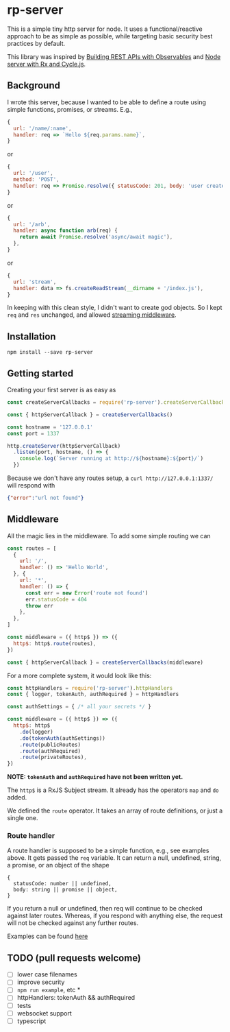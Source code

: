 # rp-server

This is a simple tiny http server for node.
It uses a functional/reactive approach to be as simple as possible,
while targeting basic security best practices by default.

This library was inspired by
[Building REST APIs with Observables](https://glebbahmutov.com/blog/node-server-with-rx-and-cycle/)
and
[Node server with Rx and Cycle.js](https://glebbahmutov.com/blog/node-server-with-rx-and-cycle/).

## Background

I wrote this server, because I wanted to be able to define a route using simple functions, promises, or streams.
E.g.,

```javascript
{
  url: '/name/:name',
  handler: req => `Hello ${req.params.name}`,
}
```

or

```javascript
{
  url: '/user',
  method: 'POST',
  handler: req => Promise.resolve({ statusCode: 201, body: 'user created' }),
}
```

or

```javascript
{
  url: '/arb',
  handler: async function arb(req) {
    return await Promise.resolve('async/await magic'),
  },
}
```

or

```javascript
{
  url: 'stream',
  handler: data => fs.createReadStream(__dirname + '/index.js'),  
}
```

In keeping with this clean style, I didn't want to create god objects.
So I kept `req` and `res` unchanged, and allowed [streaming middleware](#middleware).

## Installation

```
npm install --save rp-server
```

## Getting started

Creating your first server is as easy as

```javascript
const createServerCallbacks = require('rp-server').createServerCallbacks

const { httpServerCallback } = createServerCallbacks()

const hostname = '127.0.0.1'
const port = 1337

http.createServer(httpServerCallback)
  .listen(port, hostname, () => {
    console.log(`Server running at http://${hostname}:${port}/`)
  })
```

Because we don't have any routes setup, a `curl http://127.0.0.1:1337/` will respond with

```json
{"error":"url not found"}
```

## Middleware

All the magic lies in the middleware.
To add some simple routing we can

```javascript
const routes = [
  {
    url: '/',
    handler: () => 'Hello World',
  }, {
    url: '*',
    handler: () => {
      const err = new Error('route not found')
      err.statusCode = 404
      throw err
    },
  },
]

const middleware = ({ http$ }) => ({
  http$: http$.route(routes),
})

const { httpServerCallback } = createServerCallbacks(middleware)
```

For a more complete system, it would look like this:

```javascript
const httpHandlers = require('rp-server').httpHandlers
const { logger, tokenAuth, authRequired } = httpHandlers

const authSettings = { /* all your secrets */ }

const middleware = ({ http$ }) => ({
  http$: http$
    .do(logger)
    .do(tokenAuth(authSettings))
    .route(publicRoutes)
    .route(authRequired)
    .route(privateRoutes),
})
```

**NOTE: `tokenAuth` and `authRequired` have not been written yet.**

The `http$` is a RxJS Subject stream.
It already has the operators `map` and `do` added.

We defined the `route` operator.
It takes an array of route definitions, or just a single one.

### Route handler

A route handler is supposed to be a simple function, e.g., see examples above.
It gets passed the `req` variable.
It can return a null, undefined, string, a promise, or an object of the shape

```
{
  statusCode: number || undefined,
  body: string || promise || object,
}
```

If you return a null or undefined, then req will continue to be checked against later routes.
Whereas, if you respond with anything else, the request will not be checked against any further routes.

Examples can be found [here](example/otherRoutes.js)

## TODO (pull requests welcome)

* [ ] lower case filenames
* [ ] improve security
* [ ] `npm run example`, etc *
* [ ] httpHandlers: tokenAuth && authRequired
* [ ] tests
* [ ] websocket support
* [ ] typescript
